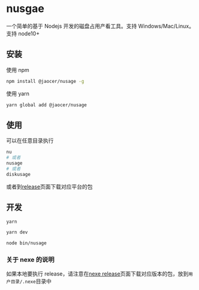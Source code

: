 # nusgae

一个简单的基于 Nodejs 开发的磁盘占用产看工具。支持 Windows/Mac/Linux。支持 node10+

## 安装

使用 npm

```bash
npm install @jaocer/nusage -g
```

使用 yarn

```bash
yarn global add @jaocer/nusage
```

## 使用

可以在任意目录执行

```bash
nu
# 或者
nusage
# 或者
diskusage
```

或者到[release](https://github.com/changero/nusage/releases)页面下载对应平台的包

## 开发

```bash
yarn

yarn dev

node bin/nusage
```

### 关于 nexe 的说明

如果本地要执行 release，请注意在[nexe release](https://github.com/nexe/nexe/releases/tag/v3.3.3)页面下载对应版本的包，放到`用户目录/.nexe`目录中
